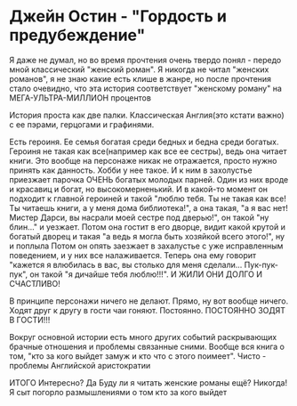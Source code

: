 # Джейн Остин - "Гордость и предубеждение"

Я даже не думал, но во время прочтения очень твердо понял - передо мной классический "женский роман".
Я никогда не читал "женских романов", я не знаю какие есть клише в жанре, но после прочтения стало очевидно, что эта история соответствует "женскому роману" на МЕГА-УЛЬТРА-МИЛЛИОН процентов

История проста как две палки.
Классическая Англия(это кстати важно) с ее пэрами, герцогами и графинями.

Есть героиня. Ее семья богатая среди бедных и бедна среди богатых.
Героиня не такая как все(например как все ее сестры), ведь она читает книги.
Это вообще на персонаже никак не отражается, просто нужно принять как данность.
Хобби у нее такое.
И к ним в захолустье приезжает парочка ОЧЕНЬ богатых молодых парней.
Один из них вроде и красавиц и богат, но высокомерненький.
И в какой-то момент он подходит к главной героиней и такой "люблю тебя. Ты не такая как все! Ты читаешь книги, а у меня дома библиотека!", а она такая, "а я вас нет! Мистер Дарси, вы насрали моей сестре под дверью!", он такой "ну блин..." и уезжает.
Потом она гостит в его дворце, видит какой крутой и богатый дворец и такая "а ведь я могла быть хозяйкой всего этого!", ну и поплыла
Потом он опять заезжает в захалустье с уже исправленным поведением, и у них все налаживается.
Теперь она ему говорит "кажется я влюбилась в вас, вы столько для меня сделали... Пук-пук-пук", он такой "я дичайше тебя люблю!!!". И ЖИЛИ ОНИ ДОЛГО И СЧАСТЛИВО!

В принципе персонажи ничего не делают.
Прямо, ну вот вообще ничего.
Ходят друг к другу в гости чаи гоняют.
Постоянно. ПОСТОЯННО ЗОДЯТ В ГОСТИ!!!

Вокруг основной истории есть много других событий раскрывающих брачные отношения и проблемы связанные сними.
Вообще вся книга о том, "кто за кого выйдет замуж и кто что с этого поимеет".
Чисто - проблемы Английской аристократии

ИТОГО
Интересно? Да
Буду ли я читать женские романы ещё? Никогда!
Я сыт погорло размышлениями о том кто за кого выйдет
